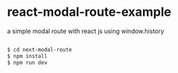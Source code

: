 # react-modal-route-example

a simple modal route with react js using window.history

```sh

$ cd next-modal-route
$ npm install
$ npm run dev

```
